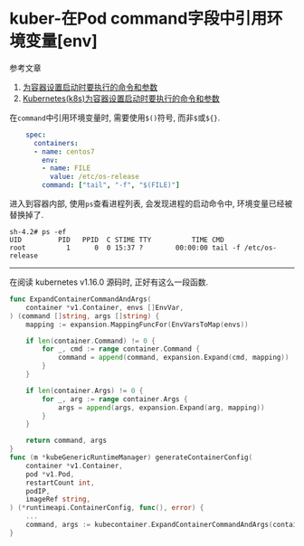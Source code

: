 # kuber-在Pod command字段中引用环境变量[env]

参考文章

1. [为容器设置启动时要执行的命令和参数](https://kubernetes.io/zh/docs/tasks/inject-data-application/define-command-argument-container/)
2. [Kubernetes(k8s)为容器设置启动时要执行的命令和参数](https://www.orchome.com/9877)

在`command`中引用环境变量时, 需要使用`$()`符号, 而非`$`或`${}`.

```yaml
    spec:
      containers:
      - name: centos7
        env:
        - name: FILE
          value: /etc/os-release
        command: ["tail", "-f", "$(FILE)"]
```

进入到容器内部, 使用`ps`查看进程列表, 会发现进程的启动命令中, 环境变量已经被替换掉了.

```console
sh-4.2# ps -ef
UID         PID   PPID  C STIME TTY          TIME CMD
root          1      0  0 15:37 ?        00:00:00 tail -f /etc/os-release
```

------

在阅读 kubernetes v1.16.0 源码时, 正好有这么一段函数.

```go
func ExpandContainerCommandAndArgs(
	container *v1.Container, envs []EnvVar,
) (command []string, args []string) {
	mapping := expansion.MappingFuncFor(EnvVarsToMap(envs))

	if len(container.Command) != 0 {
		for _, cmd := range container.Command {
			command = append(command, expansion.Expand(cmd, mapping))
		}
	}

	if len(container.Args) != 0 {
		for _, arg := range container.Args {
			args = append(args, expansion.Expand(arg, mapping))
		}
	}

	return command, args
}
func (m *kubeGenericRuntimeManager) generateContainerConfig(
	container *v1.Container, 
	pod *v1.Pod, 
	restartCount int, 
	podIP, 
	imageRef string,
) (*runtimeapi.ContainerConfig, func(), error) {
    ...
	command, args := kubecontainer.ExpandContainerCommandAndArgs(container, opts.Envs)
}
```
